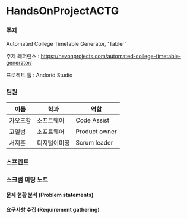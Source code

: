 # HandsOnProjectACTG

### 주제
Automated College Timetable Generator, 'Tabler'

주제 레퍼런스 : https://nevonprojects.com/automated-college-timetable-generator/

프로젝트 툴 : Andorid Studio

### 팀원
|이름|학과|역할|
|------|---|----|
|가오즈항|소프트웨어|Code Assist|
|고일범|소프트웨어|Product owner|
|서지훈|디지털이미징|Scrum leader|

### 스프린트
 
 
### 스크럼 미팅 노트


#### 문제 현황 분석 (Problem statements)


#### 요구사항 수집 (Requirement gathering)
